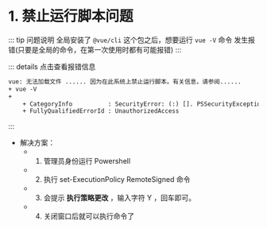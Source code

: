 <!-- # 1. 待公开...... -->

# 1. 禁止运行脚本问题

::: tip 问题说明
全局安装了 `@vue/cli` 这个包之后，想要运行 `vue -V` 命令 发生报错(只要是全局的命令，在第一次使用时都有可能报错)
:::

::: details 点击查看报错信息

```xml
vue: 无法加载文件 ...... 因为在此系统上禁止运行脚本。有关信息，请参阅......
+ vue -V
+
    + CategoryInfo          : SecurityError: (:) []. PSSecurityException
    + FullyQualifiedErrorId : UnauthorizedAccess
```

:::

- 解决方案：
  - 1. 管理员身份运行 Powershell
  - 2. 执行 set-ExecutionPolicy RemoteSigned 命令
  - 3. 会提示 **执行策略更改** ，输入字符 Y ，回车即可。
  - 4. 关闭窗口后就可以执行命令了

